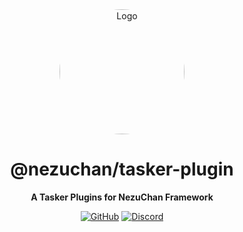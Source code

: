 <div align="center">

<img src="https://i.kagchi.my.id/nezuko.png" alt="Logo" width="200px" height="200px" style="border-radius:50%"/>

# @nezuchan/tasker-plugin

**A Tasker Plugins for NezuChan Framework**

[![GitHub](https://img.shields.io/github/license/nezuchan/plugins)](https://github.com/nezuchan/plugins/blob/main/LICENSE)
[![Discord](https://discordapp.com/api/guilds/785715968608567297/embed.png)](https://nezu.my.id)

</div>
